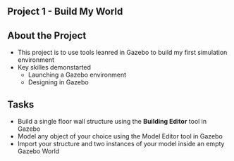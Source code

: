 ## Project 1 - Build My World

## About the Project
  - This project is to use tools leanred in Gazebo to build my first simulation environment
  - Key skilles demonstarted 
    - Launching a Gazebo environment
    - Designing in Gazebo
    
## Tasks
  - Build a single floor wall structure using the **Building Editor** tool in Gazebo
  - Model any object of your choice using the Model Editor tool in Gazebo
  - Import your structure and two instances of your model inside an empty Gazebo World
    
